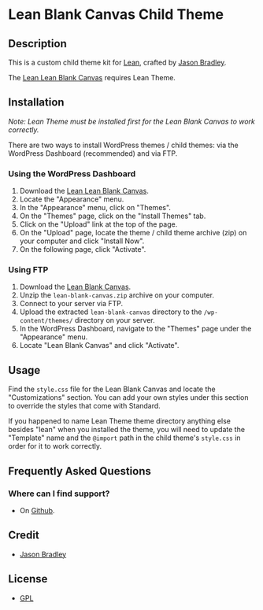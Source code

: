 # Lean Blank Canvas Child Theme

## Description

This is a custom child theme kit for [Lean](http://leantheme.co), crafted by [Jason Bradley](http://jasonbradley.me).

The [Lean Lean Blank Canvas](https://github.com/jbrad/lean-blank-canvas) requires Lean Theme.

## Installation

*Note: Lean Theme must be installed first for the Lean Blank Canvas to work correctly.*

There are two ways to install WordPress themes / child themes: via the WordPress Dashboard (recommended) and via FTP. 

### Using the WordPress Dashboard

1. Download the [Lean Lean Blank Canvas](https://github.com/jbrad/lean-blank-canvas).
2. Locate the "Appearance" menu.
3. In the "Appearance" menu, click on "Themes".
4. On the "Themes" page, click on the "Install Themes" tab.
5. Click on the "Upload" link at the top of the page.
6. On the "Upload" page, locate the theme / child theme archive (zip) on your computer and click "Install Now".
7. On the following page, click "Activate".

### Using FTP

1. Download the [Lean Blank Canvas](https://github.com/jbrad/lean-blank-canvas).
2. Unzip the ```lean-blank-canvas.zip``` archive on your computer.
3. Connect to your server via FTP.
4. Upload the extracted ```lean-blank-canvas``` directory to the ```/wp-content/themes/``` directory on your server.
6. In the WordPress Dashboard, navigate to the "Themes" page under the "Appearance" menu.
7. Locate "Lean Blank Canvas" and click "Activate".

## Usage

Find the ```style.css``` file for the Lean Blank Canvas and locate the "Customizations" section. You can add your own styles under this section to override the styles that come with Standard.

If you happened to name Lean Theme theme directory anything else besides "lean" when you installed the theme, you will need to update the "Template" name and the ```@import``` path in the child theme's ```style.css``` in order for it to work correctly.

## Frequently Asked Questions

### Where can I find support?
* On [Github](https://github.com/jbrad/lean-blank-canvas/issues/new).

## Credit

* [Jason Bradley](http://jasonbradley.me)

## License

* [GPL](http://www.gnu.org/licenses/gpl-3.0.html)